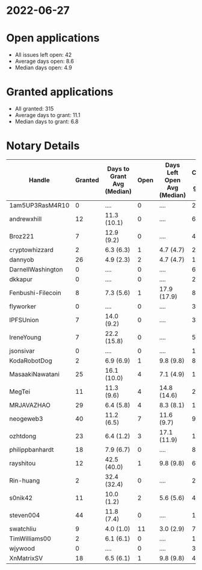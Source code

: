 2022-06-27
==========

# Open applications

- All issues left open: 42
- Average days open: 8.6
- Median days open: 4.9

# Granted applications

- All granted: 315
- Average days to grant: 11.1
- Median days to grant: 6.8

# Notary Details

| Handle            |   Granted | Days to Grant Avg (Median)   |   Open | Days Left Open Avg (Median)   |   Closed (no grant) |
|-------------------|-----------|------------------------------|--------|-------------------------------|---------------------|
| 1am5UP3RasM4R10   |         0 | ....                         |      0 | ....                          |                   2 |
| andrewxhill       |        12 | 11.3  (10.1)                 |      0 | ....                          |                  69 |
| Broz221           |         7 | 12.9  (9.2)                  |      0 | ....                          |                  41 |
| cryptowhizzard    |         2 | 6.3  (6.3)                   |      1 | 4.7  (4.7)                    |                  22 |
| dannyob           |        26 | 4.9  (2.3)                   |      2 | 4.7  (4.7)                    |                 134 |
| DarnellWashington |         0 | ....                         |      0 | ....                          |                   6 |
| dkkapur           |         0 | ....                         |      0 | ....                          |                   2 |
| Fenbushi-Filecoin |         8 | 7.3  (5.6)                   |      1 | 17.9  (17.9)                  |                  87 |
| flyworker         |         0 | ....                         |      0 | ....                          |                   3 |
| IPFSUnion         |         7 | 14.0  (9.2)                  |      0 | ....                          |                  33 |
| IreneYoung        |         7 | 22.2  (15.8)                 |      0 | ....                          |                  52 |
| jsonsivar         |         0 | ....                         |      0 | ....                          |                  13 |
| KodaRobotDog      |         2 | 6.9  (6.9)                   |      1 | 9.8  (9.8)                    |                   8 |
| MasaakiNawatani   |        25 | 16.1  (10.0)                 |      4 | 7.1  (4.9)                    |                 108 |
| MegTei            |        11 | 11.3  (9.6)                  |      4 | 14.8  (14.6)                  |                  27 |
| MRJAVAZHAO        |        29 | 6.4  (5.8)                   |      4 | 8.3  (8.1)                    |                 118 |
| neogeweb3         |        40 | 11.2  (6.5)                  |      7 | 11.6  (9.7)                   |                  99 |
| ozhtdong          |        23 | 6.4  (1.2)                   |      3 | 17.1  (11.9)                  |                 123 |
| philippbanhardt   |        18 | 7.9  (6.7)                   |      0 | ....                          |                  81 |
| rayshitou         |        12 | 42.5  (40.0)                 |      1 | 9.8  (9.8)                    |                  65 |
| Rin-huang         |         2 | 32.4  (32.4)                 |      0 | ....                          |                   2 |
| s0nik42           |        11 | 10.0  (1.2)                  |      2 | 5.6  (5.6)                    |                  45 |
| steven004         |        44 | 11.8  (7.4)                  |      0 | ....                          |                 180 |
| swatchliu         |         9 | 4.0  (1.0)                   |     11 | 3.0  (2.9)                    |                  77 |
| TimWilliams00     |         2 | 6.1  (6.1)                   |      0 | ....                          |                  13 |
| wjywood           |         0 | ....                         |      0 | ....                          |                  39 |
| XnMatrixSV        |        18 | 6.5  (6.1)                   |      1 | 9.8  (9.8)                    |                  40 |